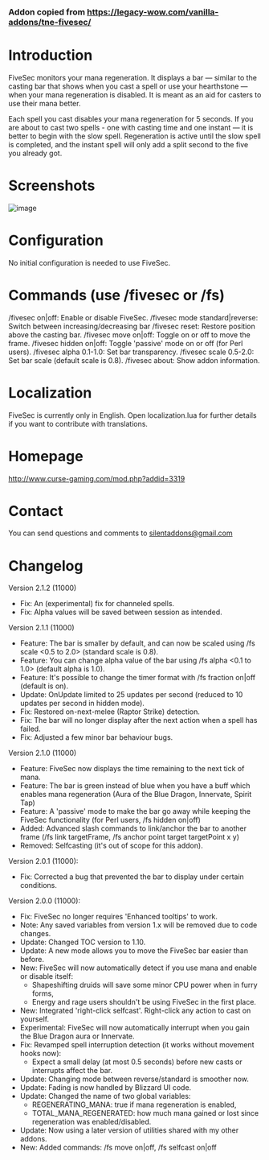### Addon copied from https://legacy-wow.com/vanilla-addons/tne-fivesec/

# Introduction
FiveSec monitors your mana regeneration. It displays a bar — similar to the casting bar that shows when you cast a spell or use your hearthstone — when your mana regeneration is disabled. It is meant as an aid for casters to use their mana better.

Each spell you cast disables your mana regeneration for 5 seconds. If you are about to cast two spells - one with casting time and one instant — it is better to begin with the slow spell. Regeneration is active until the slow spell is completed, and the instant spell will only add a split second to the five you already got.

# Screenshots
![image](https://user-images.githubusercontent.com/55476/201145942-c1957ca2-9b25-4bc7-8f88-214ad400e8ca.png)

# Configuration
No initial configuration is needed to use FiveSec.

# Commands (use /fivesec or /fs)
/fivesec on|off: Enable or disable FiveSec. 
/fivesec mode standard|reverse: Switch between increasing/decreasing bar
/fivesec reset: Restore position above the casting bar. 
/fivesec move on|off: Toggle on or off to move the frame.
/fivesec hidden on|off: Toggle 'passive' mode on or off (for Perl users).
/fivesec alpha 0.1-1.0: Set bar transparency.
/fivesec scale 0.5-2.0: Set bar scale (default scale is 0.8).
/fivesec about: Show addon information.

# Localization
FiveSec is currently only in English. Open localization.lua for further details if you want to contribute with translations.

# Homepage
http://www.curse-gaming.com/mod.php?addid=3319

# Contact
You can send questions and comments to silentaddons@gmail.com

# Changelog
Version 2.1.2 (11000)
 - Fix: An (experimental) fix for channeled spells.
 - Fix: Alpha values will be saved between session as intended.

Version 2.1.1 (11000)
 - Feature: The bar is smaller by default, and can now be scaled using /fs scale <0.5 to 2.0> (standard scale is 0.8).
 - Feature: You can change alpha value of the bar using /fs alpha <0.1 to 1.0> (default alpha is 1.0).
 - Feature: It's possible to change the timer format with /fs fraction on|off (default is on).
 - Update: OnUpdate limited to 25 updates per second (reduced to 10 updates per second in hidden mode).
 - Fix: Restored on-next-melee (Raptor Strike) detection.
 - Fix: The bar will no longer display after the next action when a spell has failed.
 - Fix: Adjusted a few minor bar behaviour bugs.

Version 2.1.0 (11000)
 - Feature: FiveSec now displays the time remaining to the next tick of mana.
 - Feature: The bar is green instead of blue when you have a buff which enables mana regeneration (Aura of the Blue Dragon, Innervate, Spirit Tap)
 - Feature: A 'passive' mode to make the bar go away while keeping the FiveSec functionality (for Perl users, /fs hidden on|off)
 - Added: Advanced slash commands to link/anchor the bar to another frame (/fs link targetFrame, /fs anchor point target targetPoint x y)
 - Removed: Selfcasting (it's out of scope for this addon).

Version 2.0.1 (11000):
 - Fix: Corrected a bug that prevented the bar to display under certain conditions.

Version 2.0.0 (11000):
 - Fix: FiveSec no longer requires 'Enhanced tooltips' to work.
 - Note: Any saved variables from version 1.x will be removed due to code changes.
 - Update: Changed TOC version to 1.10.
 - Update: A new mode allows you to move the FiveSec bar easier than before.
 - New: FiveSec will now automatically detect if you use mana and enable or disable itself:
     * Shapeshifting druids will save some minor CPU power when in furry forms,
     * Energy and rage users shouldn't be using FiveSec in the first place.
 - New: Integrated 'right-click selfcast'. Right-click any action to cast on yourself.
 - Experimental: FiveSec will now automatically interrupt when you gain the Blue Dragon aura or Innervate.
 - Fix: Revamped spell interruption detection (it works without movement hooks now):
     * Expect a small delay (at most 0.5 seconds) before new casts or interrupts affect the bar.
 - Update: Changing mode between reverse/standard is smoother now.
 - Update: Fading is now handled by Blizzard UI code.
 - Update: Changed the name of two global variables:
     * REGENERATING_MANA: true if mana regeneration is enabled,
     * TOTAL_MANA_REGENERATED: how much mana gained or lost since regeneration was enabled/disabled.
 - Update: Now using a later version of utilities shared with my other addons.
 - New: Added commands: /fs move on|off, /fs selfcast on|off
